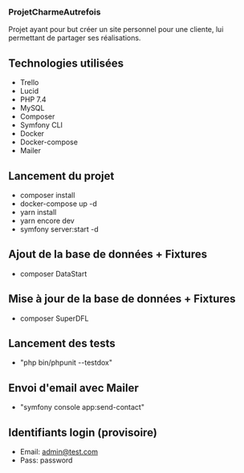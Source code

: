 ### ProjetCharmeAutrefois

Projet ayant pour but créer un site personnel pour une cliente, lui permettant de partager ses réalisations.

## Technologies utilisées

* Trello
* Lucid
* PHP 7.4
* MySQL
* Composer
* Symfony CLI
* Docker
* Docker-compose
* Mailer

## Lancement du projet

* composer install
* docker-compose up -d
* yarn install
* yarn encore dev
* symfony server:start -d

## Ajout de la base de données + Fixtures

* composer DataStart

## Mise à jour de la base de données + Fixtures

* composer SuperDFL

## Lancement des tests

* "php bin/phpunit --testdox"

## Envoi d'email avec Mailer

* "symfony console app:send-contact"

## Identifiants login (provisoire)

* Email: admin@test.com
* Pass: password

